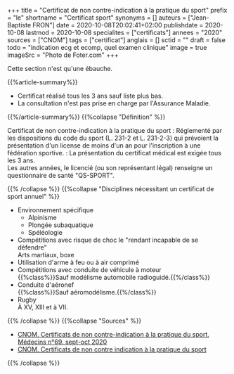 +++
title = "Certificat de non contre-indication à la pratique du sport"
prefix = "le"
shortname = "Certificat sport"
synonyms = []
auteurs = ["Jean-Baptiste FRON"]
date = 2020-10-08T20:02:41+02:00
publishdate = 2020-10-08
lastmod = 2020-10-08
specialites = ["certificats"]
annees = "2020"
sources = ["CNOM"]
tags = ["certificat"]
anglais = []
sctid = ""
draft = false
todo = "indication ecg et ecomp, quel examen clinique"
image = true
imageSrc = "Photo de Foter.com"
+++

Cette section n'est qu'une ébauche.

{{%article-summary%}}

- Certificat réalisé tous les 3 ans sauf liste plus bas.
- La consultation n'est pas prise en charge par l'Assurance Maladie.

{{%/article-summary%}}
{{%collapse "Définition" %}}

Certificat de non contre-indication à la pratique du sport
: Réglementé par les dispositions du code du sport (L. 231-2 et L. 231-2-3) qui prévoient la présentation d'un license de moins d'un an pour l'inscription à une fédération sportive.
: La présentation du certificat médical est exigée tous les 3 ans.  
Les autres années, le licencié (ou son représentant légal) renseigne un questionnaire de santé "QS-SPORT".

{{% /collapse %}}
{{%collapse "Disciplines nécessitant un certificat de sport annuel" %}}

- Environnement spécifique
  - Alpinisme
  - Plongée subaquatique
  - Spéléologie
- Compétitions avec risque de choc le "rendant incapable de se défendre"  
Arts martiaux, boxe
- Utilisation d'arme à feu ou à air comprimé
- Compétitions avec conduite de véhicule à moteur  
{{%class%}}Sauf modélisme automobile radioguidé.{{%/class%}}
- Conduite d'aéronef  
{{%class%}}Sauf aéromodélisme.{{%/class%}}
- Rugby  
À XV, XIII et à VII.

{{% /collapse %}}
{{%collapse "Sources" %}}

- [CNOM. Certificats de non contre-indication à la pratique du sport. Médecins n°69. sept-oct 2020](https://www.conseil-national.medecin.fr/sites/default/files/external-package/bulletin/m05mhm/medecins_69.pdf)
- [CNOM. Certificats de non contre indication à la pratique du sport](https://www.conseil-national.medecin.fr/publications/communiques-presse/certificats-indication-pratique-sport)

{{% /collapse %}}
